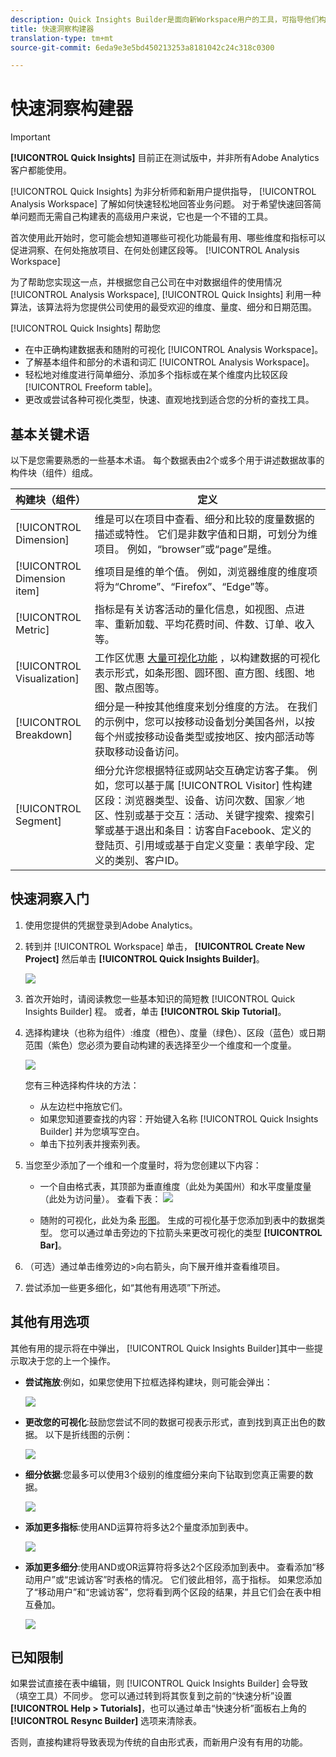 ```yaml
---
description: Quick Insights Builder是面向新Workspace用户的工具，可指导他们构建数据表和可视化
title: 快速洞察构建器
translation-type: tm+mt
source-git-commit: 6eda9e3e5bd450213253a8181042c24c318c0300

---
```



# 快速洞察构建器

>[!IMPORTANT]
>
>**[!UICONTROL Quick Insights]** 目前正在测试版中，并非所有Adobe Analytics客户都能使用。

[!UICONTROL Quick Insights] 为非分析师和新用户提供指导， [!UICONTROL Analysis Workspace] 了解如何快速轻松地回答业务问题。 对于希望快速回答简单问题而无需自己构建表的高级用户来说，它也是一个不错的工具。

首次使用此开始时，您可能会想知道哪些可视化功能最有用、哪些维度和指标可以促进洞察、在何处拖放项目、在何处创建区段等。 [!UICONTROL Analysis Workspace]

为了帮助您实现这一点，并根据您自己公司在中对数据组件的使用情况 [!UICONTROL Analysis Workspace], [!UICONTROL Quick Insights] 利用一种算法，该算法将为您提供公司使用的最受欢迎的维度、量度、细分和日期范围。

[!UICONTROL Quick Insights] 帮助您

* 在中正确构建数据表和随附的可视化 [!UICONTROL Analysis Workspace]。
* 了解基本组件和部分的术语和词汇 [!UICONTROL Analysis Workspace]。
* 轻松地对维度进行简单细分、添加多个指标或在某个维度内比较区段 [!UICONTROL Freeform table]。
* 更改或尝试各种可视化类型，快速、直观地找到适合您的分析的查找工具。

## 基本关键术语

以下是您需要熟悉的一些基本术语。 每个数据表由2个或多个用于讲述数据故事的构件块（组件）组成。

| 构建块（组件） | 定义 |
|---|---|
| [!UICONTROL Dimension] | 维是可以在项目中查看、细分和比较的度量数据的描述或特性。 它们是非数字值和日期，可划分为维项目。 例如，“browser”或“page”是维。 |
| [!UICONTROL Dimension item] | 维项目是维的单个值。 例如，浏览器维度的维度项将为“Chrome”、“Firefox”、“Edge”等。 |
| [!UICONTROL Metric] | 指标是有关访客活动的量化信息，如视图、点进率、重新加载、平均花费时间、件数、订单、收入等。 |
| [!UICONTROL Visualization] | 工作区优惠 [大量可视化功能](/help/analyze/analysis-workspace/visualizations/t-sync-visualization.md) ，以构建数据的可视化表示形式，如条形图、圆环图、直方图、线图、地图、散点图等。 |
| [!UICONTROL Breakdown] | 细分是一种按其他维度来划分维度的方法。 在我们的示例中，您可以按移动设备划分美国各州，以按每个州或按移动设备类型或按地区、按内部活动等获取移动设备访问。 |
| [!UICONTROL Segment] | 细分允许您根据特征或网站交互确定访客子集。 例如，您可以基于属 [!UICONTROL Visitor] 性构建区段：浏览器类型、设备、访问次数、国家／地区、性别或基于交互：活动、关键字搜索、搜索引擎或基于退出和条目：访客自Facebook、定义的登陆页、引用域或基于自定义变量：表单字段、定义的类别、客户ID。 |

## 快速洞察入门

1. 使用您提供的凭据登录到Adobe Analytics。
1. 转到并 [!UICONTROL Workspace] 单击， **[!UICONTROL Create New Project]** 然后单击 **[!UICONTROL Quick Insights Builder]**。

   ![](assets/qibuilder.png)

1. 首次开始时，请阅读教您一些基本知识的简短教 [!UICONTROL Quick Insights Builder] 程。 或者，单击 **[!UICONTROL Skip Tutorial]**。
1. 选择构建块（也称为组件）:维度（橙色）、度量（绿色）、区段（蓝色）或日期范围（紫色）您必须为要自动构建的表选择至少一个维度和一个度量。

   ![](assets/qibuilder2.png)

   您有三种选择构件块的方法：
   * 从左边栏中拖放它们。
   * 如果您知道要查找的内容：开始键入名称 [!UICONTROL Quick Insights Builder] 并为您填写空白。
   * 单击下拉列表并搜索列表。

1. 当您至少添加了一个维和一个度量时，将为您创建以下内容：

   * 一个自由格式表，其顶部为垂直维度（此处为美国州）和水平度量度量（此处为访问量）。 查看下表：
   ![](assets/qibuilder3.png)

   * 随附的可视化，此处为条 [形图](/help/analyze/analysis-workspace/visualizations/bar.md)。 生成的可视化基于您添加到表中的数据类型。 您可以通过单击旁边的下拉箭头来更改可视化的类型 **[!UICONTROL Bar]**。


1. （可选）通过单击维旁边的>向右箭头，向下展开维并查看维项目。

1. 尝试添加一些更多细化，如“其他有用选项”下所述。

## 其他有用选项

其他有用的提示将在中弹出， [!UICONTROL Quick Insights Builder]其中一些提示取决于您的上一个操作。

* **尝试拖放**:例如，如果您使用下拉框选择构建块，则可能会弹出：

   ![](assets/qibuilder4.png)

* **更改您的可视化**:鼓励您尝试不同的数据可视表示形式，直到找到真正出色的数据。 以下是折线图的示例：

   ![](assets/qibuilder8.png)

* **细分依据**:您最多可以使用3个级别的维度细分来向下钻取到您真正需要的数据。

   ![](assets/qibuilder5.png)

* **添加更多指标**:使用AND运算符将多达2个量度添加到表中。

   ![](assets/qibuilder6.png)

* **添加更多细分**:使用AND或OR运算符将多达2个区段添加到表中。 查看添加“移动用户”或“忠诚访客”时表格的情况。 它们彼此相邻，高于指标。 如果您添加了“移动用户”和“忠诚访客”，您将看到两个区段的结果，并且它们会在表中相互叠加。

   ![](assets/qibuilder7.png)

## 已知限制

如果尝试直接在表中编辑，则 [!UICONTROL Quick Insights Builder] 会导致（填空工具）不同步。 您可以通过转到将其恢复到之前的“快速分析”设置 **[!UICONTROL Help > Tutorials]**，也可以通过单击“快速分析”面板右上角的 **[!UICONTROL Resync Builder]** 选项来清除表。

否则，直接构建将导致表现为传统的自由形式表，而新用户没有有用的功能。

